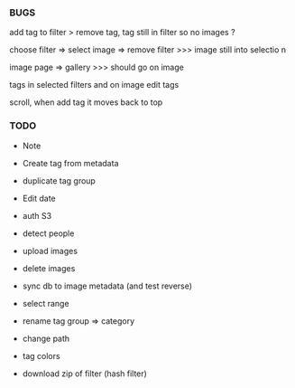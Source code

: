 ### BUGS

add tag to filter > remove tag, tag still in filter so no images ?

choose filter => select image => remove filter >>> image still into selectio n

image page => gallery >>> should go on image

tags in selected filters and on image edit tags

scroll, when add tag it moves back to top

### TODO

- Note
- Create tag from metadata
- duplicate tag group

- Edit date

- auth S3

- detect people

- upload images
- delete images

- sync db to image metadata (and test reverse)

- select range
- rename tag group => category
- change path

- tag colors
- download zip of filter (hash filter)
